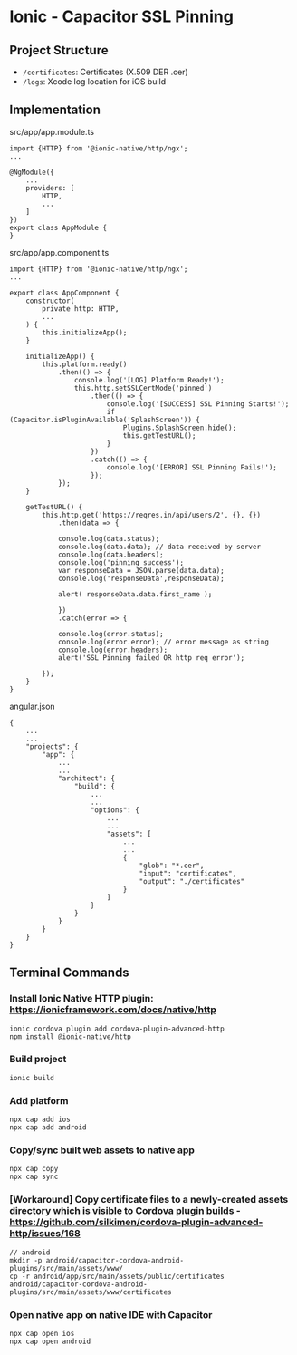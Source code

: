 # Ionic - Capacitor SSL Pinning


## Project Structure

- `/certificates`: Certificates (X.509 DER .cer)
- `/logs`: Xcode log location for iOS build


## Implementation

src/app/app.module.ts
```
import {HTTP} from '@ionic-native/http/ngx';
...

@NgModule({
    ...
    providers: [
        HTTP,
        ...
    ]
})
export class AppModule {
}
```

src/app/app.component.ts
```
import {HTTP} from '@ionic-native/http/ngx';
...

export class AppComponent {
    constructor(
        private http: HTTP,
        ...
    ) {
        this.initializeApp();
    }

    initializeApp() {
        this.platform.ready()
            .then(() => {
                console.log('[LOG] Platform Ready!');
                this.http.setSSLCertMode('pinned')
                    .then(() => {
                        console.log('[SUCCESS] SSL Pinning Starts!');
                        if (Capacitor.isPluginAvailable('SplashScreen')) {
                            Plugins.SplashScreen.hide();
                            this.getTestURL();
                        }
                    })
                    .catch(() => {
                        console.log('[ERROR] SSL Pinning Fails!');
                    });
            });
    }

    getTestURL() {
        this.http.get('https://reqres.in/api/users/2', {}, {})
            .then(data => {

            console.log(data.status);
            console.log(data.data); // data received by server
            console.log(data.headers);
            console.log('pinning success');
            var responseData = JSON.parse(data.data);
            console.log('responseData',responseData);

            alert( responseData.data.first_name );

            })
            .catch(error => {

            console.log(error.status);
            console.log(error.error); // error message as string
            console.log(error.headers);
            alert('SSL Pinning failed OR http req error');

        });
    }
}

```

angular.json
```
{
    ...
    ...
    "projects": {
        "app": {
            ...
            ...
            "architect": {
                "build": {
                    ...
                    ...
                    "options": {
                        ...
                        ...
                        "assets": [
                            ...
                            ...
                            {
                                "glob": "*.cer",
                                "input": "certificates",
                                "output": "./certificates"
                            }
                        ]
                    }
                }
            }
        }
    }
}
```

## Terminal Commands

### Install Ionic Native HTTP plugin: https://ionicframework.com/docs/native/http

```
ionic cordova plugin add cordova-plugin-advanced-http
npm install @ionic-native/http
```

### Build project

```
ionic build
```

### Add platform
```
npx cap add ios
npx cap add android
```

### Copy/sync built web assets to native app
```
npx cap copy
npx cap sync
```

### **[Workaround]** Copy certificate files to a newly-created assets directory which is visible to Cordova plugin builds - https://github.com/silkimen/cordova-plugin-advanced-http/issues/168
```
// android
mkdir -p android/capacitor-cordova-android-plugins/src/main/assets/www/
cp -r android/app/src/main/assets/public/certificates android/capacitor-cordova-android-plugins/src/main/assets/www/certificates
```

### Open native app on native IDE with Capacitor
```
npx cap open ios
npx cap open android
```